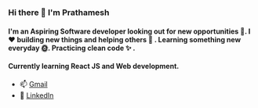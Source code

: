 ### Hi there 👋 I'm Prathamesh
#### I'm an Aspiring Software developer looking out for new opportunities 🗻. I ❤️ building new things and helping others 🤝 . Learning something new everyday 🌞. Practicing clean code ✨ . 

#### Currently learning React JS and Web development. 

- 📫 [Gmail](mali.prathamesh82@gmail.com)
- 🔗 [LinkedIn](https://www.linkedin.com/in/prathamesh-mali-20582318a/)
